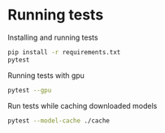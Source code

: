 # Running tests

Installing and running tests
```bash
pip install -r requirements.txt
pytest
```

Running tests with gpu
```bash
pytest --gpu
```

Run tests while caching downloaded models
```bash
pytest --model-cache ./cache
```

